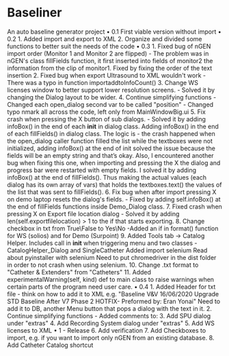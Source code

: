 # Baseliner
An auto baseline generator project
	• 0.1
	First viable version without import
	• 0.2 
	1. Added import and export to XML
	2. Organize and divided some functions to better suit the needs of the code
	• 0.3
	1. Fixed bug of nGEN import order (Monitor 1 and Monitor 2 are flipped)
	- The problem was in nGEN's class fillFields function, it first inserted into fields of monitor2 the information from the clip of monitor1. Fixed by fixing the order of the text insertion
	2. Fixed bug when export Ultrasound to XML wouldn't work
	- There was a typo in function importaddtoInfoCount()
	3. Change WS licenses window to better support lower resolution screens.
	- Solved it by changing the Dialog layout to be wider.
	4. Continue simplifying functions
	- Changed each open_dialog second var to be called "position"
	- Changed typo nmark all across the code, left only from MainWindowBig.ui
	5. Fix crash when pressing the X button of sub dialogs.
	- Solved it by adding infoBox() in the end of each __init__ in dialog class.
	Adding infoBox() in the end of each fillFields() in dialog class.
	The logic is - the crash happened when the open_dialog caller function filled the list while the textboxes were not initialized, adding infoBox() at the end of init solved the issue because the fields will be an empty string and that’s okay. 
	Also, I encountered another bug when fixing this one, when importing and pressing the X the dialog and progress bar were restarted with empty fields. I solved it by adding infoBox() at the end of fillFields(). Thus making the actual values (each dialog has its own array of vars) that holds the textboxes.text() the values of the list that was sent to fillFields(). 
	6. Fix bug when after import pressing X on demo laptop resets the dialog's fields.
	- Fixed by adding self.infoBox() at the end of fillFields functions inside Demo_Dialog class.
	7. Fixed crash when pressing X on Export file location dialog
	- Solved it by adding len(self.exportfilelocation) > 1 to the if that starts exporting.
	8. Change checkbox in txt from True\False to Yes\No
	-Added an if in format() function for WS (solios) and for Demo (Surpoint)
	9. Added Tools tab -> Catalog Helper.
	Includes call in __init__ when triggering menu and two classes - CatalogHelper_Dialog and SingleCatheter
	Added import selenium
	Read about pyinstaller with selenium
	Need to put chromedriver in the dist folder in order to not crash when using selenium.
	10. Change .txt format to "Catheter & Extenders" from "Catheters"
	11. Added experimentalWarning(self, kind) def to main class to raise warnings when certain parts of the program need user care.
	• 0.4 
	1. Added Header for txt file - think on how to add it to XML
	e.g. "Baseline V&V 16/06/2020
		Upgrade STD Baseline After V7 Phase 2 HOTFIX-
		Preformed by: Eran Yonai"
		Need to add it to DB, another Menu button that pops a dialog with the text in it.
	2. Continue simplifying functions
	- Added comments to: 
	3. Add SPU dialog under "extras"
	4. Add Recording System dialog under "extras"
	5. Add WS licenses to XML
	• 1 - Release
	6. Add verification
	7. Add Checkboxes to import, e.g. if you want to import only nGEN from an existing database.
	8. Add Catheter Catalog shortcut
